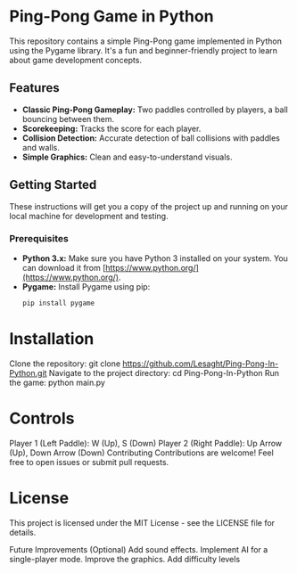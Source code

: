 # Ping-Pong Game in Python

This repository contains a simple Ping-Pong game implemented in Python using the Pygame library.  It's a fun and beginner-friendly project to learn about game development concepts.

## Features

* **Classic Ping-Pong Gameplay:** Two paddles controlled by players, a ball bouncing between them.
* **Scorekeeping:** Tracks the score for each player.
* **Collision Detection:** Accurate detection of ball collisions with paddles and walls.
* **Simple Graphics:** Clean and easy-to-understand visuals.

## Getting Started

These instructions will get you a copy of the project up and running on your local machine for development and testing.

### Prerequisites

* **Python 3.x:** Make sure you have Python 3 installed on your system.  You can download it from [https://www.python.org/](https://www.python.org/).
* **Pygame:** Install Pygame using pip:
  ```bash
  pip install pygame
# Installation
Clone the repository:
git clone https://github.com/Lesaght/Ping-Pong-In-Python.git
Navigate to the project directory:
cd Ping-Pong-In-Python
Run the game:
python main.py

# Controls
Player 1 (Left Paddle): W (Up), S (Down)
Player 2 (Right Paddle): Up Arrow (Up), Down Arrow (Down)
Contributing
Contributions are welcome! Feel free to open issues or submit pull requests.

# License
This project is licensed under the MIT License - see the LICENSE file for details.

Future Improvements (Optional)
Add sound effects.
Implement AI for a single-player mode.
Improve the graphics.
Add difficulty levels

